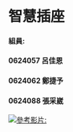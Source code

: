 # 智慧插座
#### 組員:
#### 0624057 呂佳恩
#### 0624062 鄭捷予
#### 0624088 張采崴

[![參考影片:](https://img.youtube.com/vi/StTqXEQ2l-Y/0.jpg)](https://youtu.be/nFEY_k_2zxQ)
